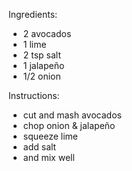 Ingredients:
- 2 avocados
- 1 lime
- 2 tsp salt
- 1 jalapeño
- 1/2 onion

Instructions:
- cut and mash avocados
- chop onion & jalapeño
- squeeze lime
- add salt
- and mix well
